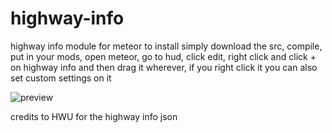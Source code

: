 # highway-info
highway info module for meteor
to install simply download the src, compile, put in your mods, open meteor, go to hud, click edit, right click and click + on highway info and then drag it wherever, if you right click it you can also set custom settings on it

![preview](https://i.imgur.com/fUx3R1x.png)

credits to HWU for the highway info json
